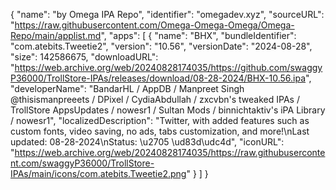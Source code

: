 {
  "name": "by Omega IPA Repo",
  "identifier": "omegadev.xyz",
  "sourceURL": "https://raw.githubusercontent.com/Omega-Omega-Omega/Omega-Repo/main/applist.md",
  "apps": [
    {
      "name": "BHX",
      "bundleIdentifier": "com.atebits.Tweetie2",
      "version": "10.56",
      "versionDate": "2024-08-28",
      "size": 142586675,
      "downloadURL": "https://web.archive.org/web/20240828174035/https://github.com/swaggyP36000/TrollStore-IPAs/releases/download/08-28-2024/BHX-10.56.ipa",
      "developerName": "BandarHL / AppDB / Manpreet Singh @thisismanpreeets / DPixel / CydiaAbdullah / zxcvbn's tweaked IPAs / TrollStore AppsUpdates / nowesr1 / Sultan Mods / binnichtaktiv's iPA Library / nowesr1",
      "localizedDescription": "Twitter, with added features such as custom fonts, video saving, no ads, tabs customization, and more!\nLast updated: 08-28-2024\nStatus: \u2705 \ud83d\udc4d",
      "iconURL": "https://web.archive.org/web/20240828174035/https://raw.githubusercontent.com/swaggyP36000/TrollStore-IPAs/main/icons/com.atebits.Tweetie2.png"
    }
  ]
}
